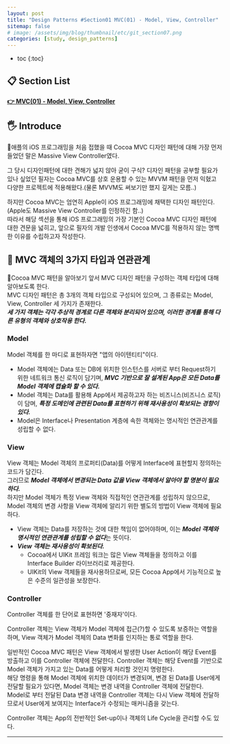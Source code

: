 ```yaml
---
layout: post
title: "Design Patterns #Section01 MVC(01) - Model, View, Controller"
sitemap: false
# image: /assets/img/blog/thumbnail/etc/git_section07.png
categories: [study, design_patterns]
---
```


* toc
{:toc}

## 📋 Section List
[**👉 MVC(01) - Model, View, Controller**](https://tjdrb3807.github.io/study/design_patterns/2024-11-11-design_patterns_MVC/)

## 🖐️ Introduce
애플의 iOS 프로그래밍을 처음 접했을 때 Cocoa MVC 디자인 패턴에 대해 가장 먼저 들었던 말은 Massive View Controller였다. 

그 당시 디자인패턴에 대한 견해가 넓지 않아 굳이 구식? 디자인 패턴을 공부할 필요가 있나 싶었던 필자는 Cocoa MVC를 상호 운용할 수 있는 MVVM 패턴을 먼저 익혔고 다양한 프로젝트에 적용해왔다.(물론 MVVM도 써보기만 했지 깊게는 모름..)

하지만 Cocoa MVC는 엄연히 Apple이 iOS 프로그래밍에 채택한 디자인 패턴인다.(Apple도 Massive View Controller를 인정하긴 함..)   
따라서 해당 섹션을 통해 iOS 프로그래밍의 가장 기본인 Cocoa MVC 디자인 패턴에 대한 견문을 넓히고, 앞으로 필자의 개발 인생에서 Cocoa MVC를 적용하지 않는 명백한 이유를 수립하고자 작성한다.

## 🌱 MVC 객체의 3가지 타입과 연관관계
Cocoa MVC 패턴을 알아보기 앞서 MVC 디자인 패턴을 구성하는 객체 타입에 대해 알아보도록 한다.    
MVC 디자인 패턴은 총 3개의 객체 타입으로 구성되어 있으며, 그 종류로는 Model, View, Controller 세 가지가 존재한다.   
***세 가지 객체는 각각 추상적 경계로 다른 객체와 분리되어 있으며, 이러한 경계를 통해 다른 유형의 객체와 상호작용 한다.***

### Model
Model 객체를 한 마디로 표현하자면 "앱의 아이텐티티"이다.      

* Model 객체에는 Data 또는 DB에 위치한 인스턴스를 서버로 부터 Request하기 위한 네트워크 통신 로직이 담기며, ***MVC 기반으로 잘 설계된 App은 모든 Data를 Model 객체에 캡슐화 할 수 있다.***   
* Model 객체는 Data를 활용해 App에서 제공하고자 하는 비즈니스(비즈니스 로직)이 담며, ***특정 도메인에  관련된 Data를 표현하기 위해 재사용성이 확보되는 경향이 있다.***   
* Model은 Interface나 Presentation 계층에 속한 객체와는 명시적인 연관관계를 성립할 수 없다.

### View
View 객체는 Model 객체의 프로퍼티(Data)를 어떻게 Interface에 표현할지 정의하는 코드가 담긴다.    
그러므로 ***Model 객체에서 변경되는 Data 값을 View 객체에서 알아야 할 명분이 필요하다.***    
하지만 Model 객체가 특정 View 객체와 직접적인 연관관계를 성립하지 않으므로, Model 객체의 변경 사항을 View 객체에 알리기 위한 별도의 방법이 View 객체에 필요하다.  

* View 객체는 Data를 저장하는 것에 대한 책임이 없어야하며, 이는 ***Model 객체와 명시적인 연관관계를 성립할 수 없다***는 뜻이다.
* ***View 객체는 재사용성이 확보된다.***
  * Cocoa에서 UIKit 프레임 워크는 많은 View 객체들을 정의하고 이를 Interface Builder 라이브러리로 제공한다.
  * UIKit의 View 객체들을 재사용하므로써, 모든 Cocoa App에서 기능적으로 높은 수준의 일관성을 보장한다.


### Controller
Controller 객체를 한 단어로 표현하면 '중재자'이다.

Controller 객체는 View 객체가 Model 객체에 접근(?)할 수 있도록 보증하는 역할을 하며, View 객체가 Model 객체의 Data 변화를 인지하는 통로 역할을 한다.   

일반적인 Cocoa MVC 패턴은 View 객체에서 발생한 User Action이 해당 Event를 방출하고 이를 Controller 객체에 전달한다.    Controller 객체는 해당 Event를 기반으로 Model 객체가 가지고 있는 Data를 어떻게 처리할 것인지 명령한다.     
해당 명령을 통해 Model 객체에 위치한 데이터가 변경되며, 변경 된 Data를 User에게 전달할 필요가 있다면, Model 객체는 변경 내역을 Controller 객체에 전달한다.   
Model로 부터 전달된 Data 변경 내역을 Controller 객체는 다시 View 객체에 전달하므로서 User에게 보여지는 Interface가 수정되는 매커니즘을 갖는다.   

Controller 객체는 App의 전반적인 Set-up이나 객체의 Life Cycle을 관리할 수도 있다.

---